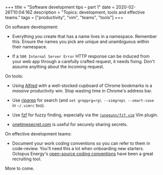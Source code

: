 +++
title = "Software development tips – part 1"
date = 2020-02-26T10:04:16Z
description = "Topics: development, tools and effective teams."
tags = ["productivity", "vim", "teams", "tools"]
+++

On software development:

- Everything you create that has a name lives in a namespace. Remember this. Ensure the names
  you pick are unique and unambiguous within their namespace.

- If a `500 Internal Server Error` HTTP response can be induced from your web app through a carefully crafted
  request, it needs fixing. Don't assume anything about the incoming request.

On tools:

- Using [Alfred](https://www.alfredapp.com/) with a well-stocked cupboard of Chrome bookmarks is a _massive_
  productivity win. Stop wasting time in Chrome's address bar.

- Use [ripgrep](https://github.com/BurntSushi/ripgrep) for search (and `set grepprg=rg\ --vimgrep\ --smart-case` in `~/.vimrc` too).

- Use [fzf](https://github.com/junegunn/fzf) for fuzzy finding, especially via the [`junegunn/fzf.vim`](https://github.com/junegunn/fzf.vim) Vim plugin.

- [onetimesecret.com](https://onetimesecret.com/) is useful for securely sharing secrets.

On effective development teams:

- Document your work coding conventions so you can refer to them in code-review.
  You'll need this a lot when onboarding new starters. Octopus Energy's [open-source coding conventions](https://github.com/octoenergy/conventions/blob/master/python.md)
  have been a great recruiting tool.


More to come.

